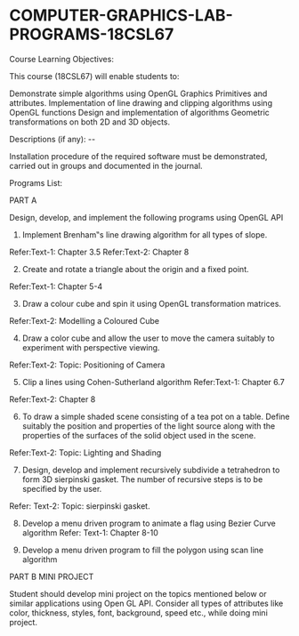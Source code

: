 # COMPUTER-GRAPHICS-LAB-PROGRAMS-18CSL67

Course Learning Objectives:

This course (18CSL67) will enable students to:

Demonstrate simple algorithms using OpenGL Graphics Primitives and attributes.
Implementation of line drawing and clipping algorithms using OpenGL functions
Design and implementation of algorithms Geometric transformations on both 2D and 3D objects.
 

Descriptions (if any): --

Installation procedure of the required software must be demonstrated, carried out in groups and documented in the journal.

 

Programs List:

PART A

Design, develop, and implement the following programs using OpenGL API

1. Implement Brenham‟s line drawing algorithm for all types of slope.

Refer:Text-1: Chapter 3.5 Refer:Text-2: Chapter 8

2. Create and rotate a triangle about the origin and a fixed point.

Refer:Text-1: Chapter 5-4

3. Draw a colour cube and spin it using OpenGL transformation matrices.

Refer:Text-2: Modelling a Coloured Cube

4. Draw a color cube and allow the user to move the camera suitably to experiment with perspective viewing.

Refer:Text-2: Topic: Positioning of Camera

5. Clip a lines using Cohen-Sutherland algorithm Refer:Text-1: Chapter 6.7

Refer:Text-2: Chapter 8

6. To draw a simple shaded scene consisting of a tea pot on a table. Define suitably the position and properties of the light source along with the properties of the surfaces of the solid object used in the scene.

Refer:Text-2: Topic: Lighting and Shading

7. Design, develop and implement recursively subdivide a tetrahedron to form 3D sierpinski gasket. The number of recursive steps is to be specified by the user.

Refer: Text-2: Topic: sierpinski gasket.

8. Develop a menu driven program to animate a flag using Bezier Curve algorithm Refer: Text-1: Chapter 8-10

9. Develop a menu driven program to fill the polygon using scan line algorithm


PART B MINI PROJECT

Student should develop mini project on the topics mentioned below or similar applications using Open GL API. Consider all types of attributes like color, thickness, styles, font, background, speed etc., while doing mini project.
